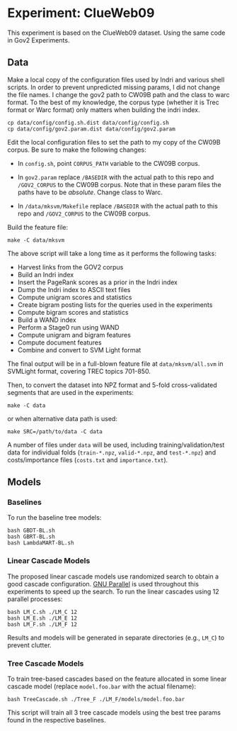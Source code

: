 # Experiment: ClueWeb09 #

This experiment is based on the ClueWeb09 dataset. Using the same code in Gov2 Experiments.


## Data ##

Make a local copy of the configuration files used by Indri and various shell
scripts. In order to prevent unpredicted missing params, I did not change the file names.
I change the gov2 path to CW09B path and the class to warc format. To the best of my knowledge,
the corpus type (whether it is Trec format or Warc format) only matters when building the indri index.

    cp data/config/config.sh.dist data/config/config.sh
    cp data/config/gov2.param.dist data/config/gov2.param

Edit the local configuration files to set the path to my copy of the CW09B
corpus.  Be sure to make the following changes:

*  In `config.sh`, point `CORPUS_PATH` variable to the CW09B corpus.

*  In `gov2.param` replace `/BASEDIR` with the actual path to this repo and
   `/GOV2_CORPUS` to the CW09B corpus.  Note that in these param files the paths
   have to be *absolute*. Change class to Warc.

*  In `/data/mksvm/Makefile` replace `/BASEDIR` with the actual path to this repo and
  `/GOV2_CORPUS` to the CW09B corpus.


Build the feature file:

    make -C data/mksvm

The above script will take a long time as it performs the following tasks:

* Harvest links from the GOV2 corpus
* Build an Indri index
* Insert the PageRank scores as a prior in the Indri index
* Dump the Indri index to ASCII text files
* Compute unigram scores and statistics
* Create bigram posting lists for the queries used in the experiments
* Compute bigram scores and statistics
* Build a WAND index
* Perform a Stage0 run using WAND
* Compute unigram and bigram features
* Compute document features
* Combine and convert to SVM Light format

The final output will be in a full-blown feature file at `data/mksvm/all.svm`
in SVMLight format, covering TREC topics 701-850.

Then, to convert the dataset into NPZ format and 5-fold cross-validated segments that
are used in the experiments:

    make -C data

or when alternative data path is used:

    make SRC=/path/to/data -C data

A number of files under `data` will be used, including training/validation/test
data for individual folds (`train-*.npz`, `valid-*.npz`, and `test-*.npz`) and
costs/importance files (`costs.txt` and `importance.txt`).


## Models ##

### Baselines ###
To run the baseline tree models:

    bash GBDT-BL.sh
    bash GBRT-BL.sh
    bash LambdaMART-BL.sh

### Linear Cascade Models ###
The proposed linear cascade models use randomized search to obtain a good cascade
configuration.  [GNU Parallel](https://www.gnu.org/software/parallel/) is used throughout
this experiments to speed up the search.  To run the linear cascades using 12 parallel processes:

    bash LM_C.sh ./LM_C 12
    bash LM_E.sh ./LM_E 12
    bash LM_F.sh ./LM_F 12

Results and models will be generated in separate directories (e.g., `LM_C`) to prevent clutter.

### Tree Cascade Models ###
To train tree-based cascades based on the feature allocated in some linear cascade model
(replace `model.foo.bar` with the actual filename):

    bash TreeCascade.sh ./Tree_F ./LM_F/models/model.foo.bar

This script will train all 3 tree cascade models using the best tree params found in the
respective baselines.
